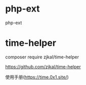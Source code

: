 # php-ext
php-ext


# time-helper
composer require zjkal/time-helper

https://github.com/zjkal/time-helper

使用手册(https://time.0x1.site/)

